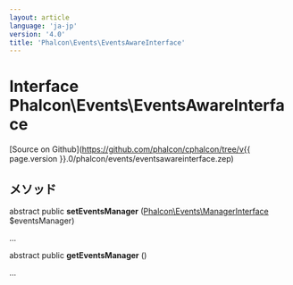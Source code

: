 ```yaml
---
layout: article
language: 'ja-jp'
version: '4.0'
title: 'Phalcon\Events\EventsAwareInterface'
---
```

# Interface **Phalcon\Events\EventsAwareInterface**

[Source on Github](https://github.com/phalcon/cphalcon/tree/v{{ page.version }}.0/phalcon/events/eventsawareinterface.zep)

## メソッド

abstract public **setEventsManager** ([Phalcon\Events\ManagerInterface](Phalcon_Events_ManagerInterface) $eventsManager)

...

abstract public **getEventsManager** ()

...